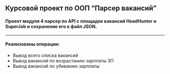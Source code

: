 
## Курсовой проект по ООП “Парсер вакансий”

#### Проект модуля 4 парсер по API с площадок вакансий HeadHunter и SuperJob и сохранение его в файл JSON.
***
#### Реализованы операции:
* Вывод всего списка вакансий
* Вывод вакансий по возрастанию зарплаты ЗП
* Вывод вакансий по убиванию зарплаты
